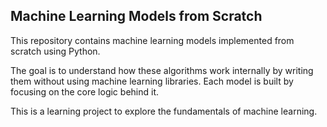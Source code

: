 ## Machine Learning Models from Scratch

This repository contains machine learning models implemented from scratch using Python.

The goal is to understand how these algorithms work internally by writing them without using machine learning libraries. Each model is built by focusing on the core logic behind it.

This is a learning project to explore the fundamentals of machine learning.
